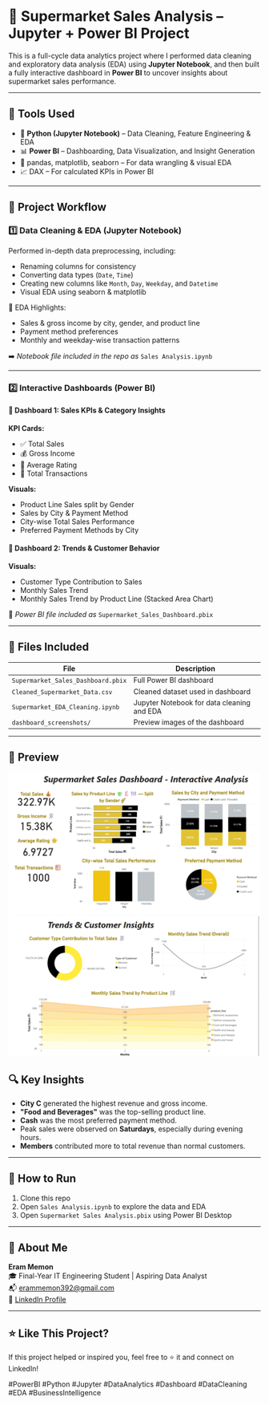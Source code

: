 # 🛒 Supermarket Sales Analysis – Jupyter + Power BI Project

This is a full-cycle data analytics project where I performed data cleaning and exploratory data analysis (EDA) using **Jupyter Notebook**, and then built a fully interactive dashboard in **Power BI** to uncover insights about supermarket sales performance.

---

## 🧰 Tools Used

- 🐍 **Python (Jupyter Notebook)** – Data Cleaning, Feature Engineering & EDA
- 📊 **Power BI** – Dashboarding, Data Visualization, and Insight Generation
- 🐼 pandas, matplotlib, seaborn – For data wrangling & visual EDA
- 📈 DAX – For calculated KPIs in Power BI

---

## 📁 Project Workflow

### 1️⃣ **Data Cleaning & EDA (Jupyter Notebook)**

Performed in-depth data preprocessing, including:
- Renaming columns for consistency
- Converting data types (`Date`, `Time`)
- Creating new columns like `Month`, `Day`, `Weekday`, and `Datetime`
- Visual EDA using seaborn & matplotlib

📌 EDA Highlights:
- Sales & gross income by city, gender, and product line
- Payment method preferences
- Monthly and weekday-wise transaction patterns

➡️ *Notebook file included in the repo as* `Sales Analysis.ipynb`

---

### 2️⃣ **Interactive Dashboards (Power BI)**

#### 🔹 **Dashboard 1: Sales KPIs & Category Insights**

**KPI Cards:**
- ✅ Total Sales
- 💰 Gross Income
- 🌟 Average Rating
- 🧾 Total Transactions

**Visuals:**
- Product Line Sales split by Gender
- Sales by City & Payment Method
- City-wise Total Sales Performance
- Preferred Payment Methods by City

#### 🔹 **Dashboard 2: Trends & Customer Behavior**

**Visuals:**
- Customer Type Contribution to Sales
- Monthly Sales Trend
- Monthly Sales Trend by Product Line (Stacked Area Chart)

📎 *Power BI file included as* `Supermarket_Sales_Dashboard.pbix`

---

## 📂 Files Included

| File | Description |
|------|-------------|
| `Supermarket_Sales_Dashboard.pbix` | Full Power BI dashboard |
| `Cleaned_Supermarket_Data.csv`     | Cleaned dataset used in dashboard |
| `Supermarket_EDA_Cleaning.ipynb`   | Jupyter Notebook for data cleaning and EDA |
| `dashboard_screenshots/`           | Preview images of the dashboard |

---

## 📸 Preview

![Dashboard 1](dashboard1.png)
![Dashboard 2](dashboard2.png)

## 🔍 Key Insights

- **City C** generated the highest revenue and gross income.
- **"Food and Beverages"** was the top-selling product line.
- **Cash** was the most preferred payment method.
- Peak sales were observed on **Saturdays**, especially during evening hours.
- **Members** contributed more to total revenue than normal customers.

---

## 🚀 How to Run

1. Clone this repo
2. Open `Sales Analysis.ipynb` to explore the data and EDA
3. Open `Supermarket Sales Analysis.pbix` using Power BI Desktop

---

## 👤 About Me

**Eram Memon**  
🎓 Final-Year IT Engineering Student | Aspiring Data Analyst  
📬 erammemon392@gmail.com  
🔗 [LinkedIn Profile](https://www.linkedin.com/in/eram-kandhal-46580b310/)

---

## ⭐ Like This Project?

If this project helped or inspired you, feel free to ⭐ it and connect on LinkedIn!

#PowerBI #Python #Jupyter #DataAnalytics #Dashboard #DataCleaning #EDA #BusinessIntelligence
